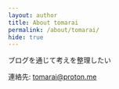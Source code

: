 ```yaml
---
layout: author
title: About tomarai
permalink: /about/tomarai/
hide: true
---
```


ブログを通じて考えを整理したい

連絡先: [tomarai@proton.me](mailto:tomarai@proton.me)
